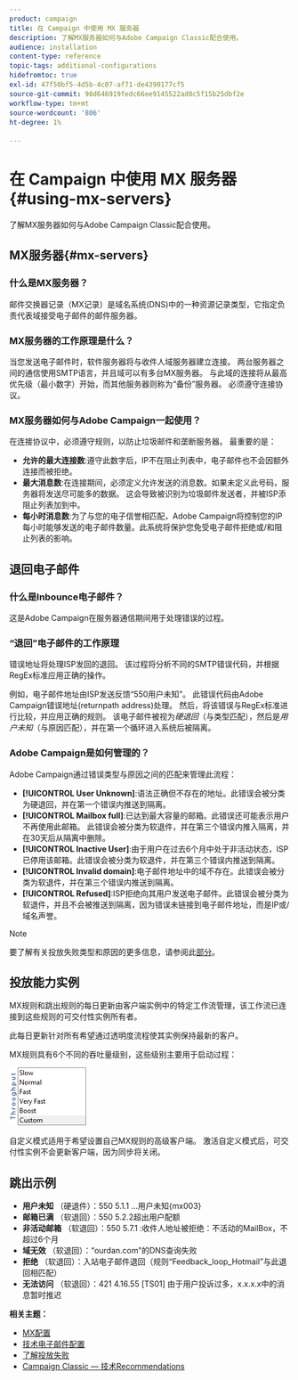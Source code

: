 ```yaml
---
product: campaign
title: 在 Campaign 中使用 MX 服务器
description: 了解MX服务器如何与Adobe Campaign Classic配合使用。
audience: installation
content-type: reference
topic-tags: additional-configurations
hidefromtoc: true
exl-id: 47f50bf5-4d5b-4c07-af71-de4390177cf5
source-git-commit: 98d646919fedc66ee9145522ad0c5f15b25dbf2e
workflow-type: tm+mt
source-wordcount: '806'
ht-degree: 1%

---
```


# 在 Campaign 中使用 MX 服务器 {#using-mx-servers}

了解MX服务器如何与Adobe Campaign Classic配合使用。

## MX服务器{#mx-servers}

### 什么是MX服务器？

邮件交换器记录（MX记录）是域名系统(DNS)中的一种资源记录类型，它指定负责代表域接受电子邮件的邮件服务器。

### MX服务器的工作原理是什么？

当您发送电子邮件时，软件服务器将与收件人域服务器建立连接。 两台服务器之间的通信使用SMTP语言，并且域可以有多台MX服务器。 与此域的连接将从最高优先级（最小数字）开始，而其他服务器则称为“备份”服务器。 必须遵守连接协议。

### MX服务器如何与Adobe Campaign一起使用？

在连接协议中，必须遵守规则，以防止垃圾邮件和垄断服务器。 最重要的是：

* **允许的最大连接数**:遵守此数字后，IP不在阻止列表中，电子邮件也不会因额外连接而被拒绝。
* **最大消息数**:在连接期间，必须定义允许发送的消息数。如果未定义此号码，服务器将发送尽可能多的数据。 这会导致被识别为垃圾邮件发送者，并被ISP添阻止列表加到中。
* **每小时消息数**:为了与您的电子信誉相匹配，Adobe Campaign将控制您的IP每小时能够发送的电子邮件数量。此系统将保护您免受电子邮件拒绝或/和阻止列表的影响。

## 退回电子邮件

### 什么是Inbounce电子邮件？

这是Adobe Campaign在服务器通信期间用于处理错误的过程。

### “退回”电子邮件的工作原理

错误地址将处理ISP发回的退回。 该过程将分析不同的SMTP错误代码，并根据RegEx标准应用正确的操作。

例如，电子邮件地址由ISP发送反馈“550用户未知”。 此错误代码由Adobe Campaign错误地址(returnpath address)处理。 然后，将该错误与RegEx标准进行比较，并应用正确的规则。 该电子邮件被视为&#x200B;*硬退回*（与类型匹配），然后是&#x200B;*用户未知*（与原因匹配），并在第一个循环进入系统后被隔离。

### Adobe Campaign是如何管理的？

Adobe Campaign通过错误类型与原因之间的匹配来管理此流程：

* **[!UICONTROL User Unknown]**:语法正确但不存在的地址。此错误会被分类为硬退回，并在第一个错误内推送到隔离。
* **[!UICONTROL Mailbox full]**:已达到最大容量的邮箱。此错误还可能表示用户不再使用此邮箱。 此错误会被分类为软退件，并在第三个错误内推入隔离，并在30天后从隔离中删除。
* **[!UICONTROL Inactive User]**:由于用户在过去6个月中处于非活动状态，ISP已停用该邮箱。此错误会被分类为软退件，并在第三个错误内推送到隔离。
* **[!UICONTROL Invalid domain]**:电子邮件地址中的域不存在。此错误会被分类为软退件，并在第三个错误内推送到隔离。
* **[!UICONTROL Refused]**:ISP拒绝向其用户发送电子邮件。此错误会被分类为软退件，并且不会被推送到隔离，因为错误未链接到电子邮件地址，而是IP或/域名声誉。

>[!NOTE]
>
>要了解有关投放失败类型和原因的更多信息，请参阅此[部分](../../delivery/using/understanding-delivery-failures.md#delivery-failure-types-and-reasons)。

## 投放能力实例

MX规则和跳出规则的每日更新由客户端实例中的特定工作流管理，该工作流已连接到这些规则的可交付性实例所有者。

此每日更新针对所有希望通过透明度流程使其实例保持最新的客户。

MX规则具有6个不同的吞吐量级别，这些级别主要用于启动过程：

![](assets/mx-rules-throughput.png)

自定义模式适用于希望设置自己MX规则的高级客户端。 激活自定义模式后，可交付性实例不会更新客户端，因为同步将关闭。

## 跳出示例

* **用户未知** （硬退件）：550 5.1.1 ...用户未知{mx003}
* **邮箱已满** （软退回）：550 5.2.2超出用户配额
* **非活动邮箱** （软退回）：550 5.7.1 :收件人地址被拒绝：不活动的MailBox，不超过6个月
* **域无效** （软退回）：“ourdan.com”的DNS查询失败
* **拒绝** （软退回）：入站电子邮件退回（规则“Feedback_loop_Hotmail”与此退回相匹配）
* **无法访问** （软退回）：421 4.16.55  [TS01] 由于用户投诉过多，x.x.x.x中的消息暂时推迟

**相关主题：**
* [MX配置](../../installation/using/email-deliverability.md#mx-configuration)
* [技术电子邮件配置](../../installation/using/email-deliverability.md)
* [了解投放失败](../../delivery/using/understanding-delivery-failures.md)
* [Campaign Classic — 技术Recommendations](https://experienceleague.adobe.com/docs/deliverability-learn/deliverability-best-practice-guide/additional-resources/product-specific-resources/campaign/acc-technical-recommendations.html)
